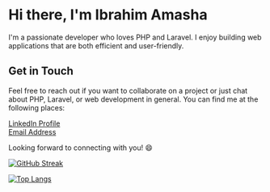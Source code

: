 
# Hi there, I'm Ibrahim Amasha

I'm a passionate developer who loves PHP and Laravel. I enjoy building web applications that are both efficient and user-friendly.

 
 

## Get in Touch

Feel free to reach out if you want to collaborate on a project or just chat about PHP, Laravel, or web development in general. You can find me at the following places:

 [LinkedIn Profile](https://www.linkedin.com/in/ibrahim-amasha-24199a230/) <br>
 [Email Address](mailto:ibrahimamasha7@gmail.com)

Looking forward to connecting with you! 😄

[![GitHub Streak](https://streak-stats.demolab.com?user=IbrahimAmasha&theme=whatsapp-light2&border_radius=5.4)](https://git.io/streak-stats)

[![Top Langs](https://github-readme-stats.vercel.app/api/top-langs/?username=IbrahimAmasha)](https://github.com/IbrahimAmasha/github-readme-stats)
